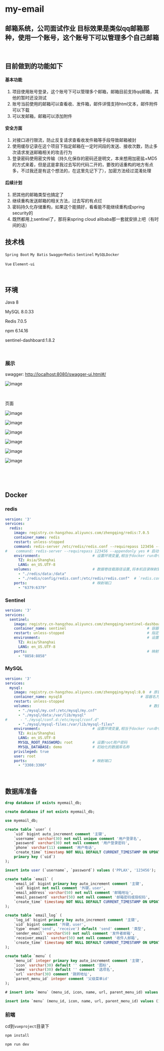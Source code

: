 # my-email

## 邮箱系统，公司面试作业 目标效果是类似qq邮箱那种，使用一个账号，这个账号下可以管理多个自己邮箱

‍

## 目前做到的功能如下

#### 基本功能

1. 项目使用账号登录，这个账号下可以管理多个邮箱，邮箱目前支持qq邮箱，其他的暂时还没测试
2. 账号当前使用的邮箱可以查看收、发件箱，邮件详情支持html文本，邮件附件可以下载
3. 可以发邮箱，邮箱可以添加附件

#### 安全方面

1. 对接口进行限流，防止反复请求查看收发件箱等手段导致邮箱被封
2. 使用缓存记录在这个项目下指定邮箱在一定时间段的发送、接收次数，防止多次请求发送邮箱相关的攻击行为
3. 登录密码使用密文传输（持久化保存的密码还是明文，本来想用加密盐+MD5的方式来着，但是这是拿我过去写的代码二开的，要改的话重构的地方有点多，不过我还是有这个想法的，在这里先记下了），加密方法经过混淆处理

#### 后续计划

1. 把其他的邮箱类型也搞定了
2. 继续重构发送邮箱的相关方法，过去写的有点烂
3. 密码持久化存储重构，如果这个能搞好，看看能不能继续重构成spring security的
4. 既然都用上sentinel了，那将来spring cloud alibaba那一套就安排上吧（有时间的话）

## 技术栈

​`Spring Boot`​ `My Batis`​ `Swagger`​ `Redis`​ `Sentinel`​ `MySQL`​ `Docker`​

​`Vue`​ `Element-ui`​

‍

## 环境

Java 8

MySQL 8.0.33

Redis 7.0.5

npm 6.14.16

sentinel-dashboard:1.8.2

‍

### 展示

swagger: [http://localhost:8080/swagger-ui.html#/](http://localhost:8080/swagger-ui.html#/)

​![image](assets/image-20231105202853-67ox0d5.png)​

‍

页面

​![image](assets/image-20231103205443-4anq3ca.png)​

​![image](assets/image-20231103205505-afb3ki2.png)​

​![image](assets/image-20231103205525-l5qv2no.png)​

​![image](assets/image-20231103205543-n5b2krt.png)​

​![image](assets/image-20231103205556-s8dp1xn.png)​

​​![image](assets/image-20231105202933-707dcqq.png)​​

‍

‍

## Docker

### redis

```yaml
version: '3'
services:
  redis:
    image: registry.cn-hangzhou.aliyuncs.com/zhengqing/redis:7.0.5                    # 镜像'redis:7.0.5'
    container_name: redis                                                             # 容器名为'redis'
    restart: unless-stopped                                                                   # 指定容器退出后的重启策略为始终重启，但是不考虑在Docker守护进程启动时就已经停止了的容器
    command: redis-server /etc/redis/redis.conf --requirepass 123456 --appendonly no # 启动redis服务并添加密码为：123456,默认不开启redis-aof方式持久化配置
#    command: redis-server --requirepass 123456 --appendonly yes # 启动redis服务并添加密码为：123456,并开启redis持久化配置
    environment:                        # 设置环境变量,相当于docker run命令中的-e
      TZ: Asia/Shanghai
      LANG: en_US.UTF-8
    volumes:                            # 数据卷挂载路径设置,将本机目录映射到容器目录
      - "./redis/data:/data"
      - "./redis/config/redis.conf:/etc/redis/redis.conf"  # `redis.conf`文件内容`http://download.redis.io/redis-stable/redis.conf`
    ports:                              # 映射端口
      - "6379:6379"
```

### Sentinel

```yaml
version: '3'
services:
  sentinel:
    image: registry.cn-hangzhou.aliyuncs.com/zhengqing/sentinel-dashboard:1.8.2
    container_name: sentinel                                     # 容器名为'sentinel'
    restart: unless-stopped                                      # 指定容器退出后的重启策略为始终重启，但是不考虑在Docker守护进程启动时就已经停止了的容器
    environment:                                                 # 设置环境变量,相当于docker run命令中的-e
      TZ: Asia/Shanghai
      LANG: en_US.UTF-8
    ports:                                                       # 映射端口
      - "8858:8858"
```

### MySQL

```yaml
version: '3'
services:
  mysql:
    image: registry.cn-hangzhou.aliyuncs.com/zhengqing/mysql:8.0  # 原镜像`mysql:8.0`
    container_name: mysql8                                    # 容器名为'mysql8'
    restart: unless-stopped                                               # 指定容器退出后的重启策略为始终重启，但是不考虑在Docker守护进程启动时就已经停止了的容器
    volumes:                                                      # 数据卷挂载路径设置,将本机目录映射到容器目录
      - "./mysql/my.cnf:/etc/mysql/my.cnf"
      - "./mysql/data:/var/lib/mysql"
#      - "./mysql/conf.d:/etc/mysql/conf.d"
      - "./mysql/mysql-files:/var/lib/mysql-files"
    environment:                        # 设置环境变量,相当于docker run命令中的-e
      TZ: Asia/Shanghai
      LANG: en_US.UTF-8
      MYSQL_ROOT_PASSWORD: root         # 设置root用户密码
      MYSQL_DATABASE: demo              # 初始化的数据库名称
    privileged: true
    user: root
    ports:                              # 映射端口
      - "3308:3306"
```

‍

## 数据库准备

```sql
drop database if exists myemail_db;

create database if not exists myemail_db;

use myemail_db;

create table `user` (
    `uid` bigint auto_increment comment '主键',
    `username` varchar(30) not null unique comment '用户登录名',
    `password` varchar(30) not null comment '用户登录密码',
    `phone` varchar(11) comment '用户电话',
    `create_time` timestamp NOT NULL DEFAULT CURRENT_TIMESTAMP ON UPDATE CURRENT_TIMESTAMP comment '创建时间',
    primary key (`uid`)
);

insert into user (`username`, `password`) values ('PPLAX', '123456');

create table `email` (
    `email_id` bigint primary key auto_increment comment '主键',
    `uid` bigint not null comment '外键，user',
    `email_address` varchar(50) not null comment '邮箱地址',
    `email_password` varchar(50) not null comment '邮箱密码或授权码',
    `create_time` timestamp NOT NULL DEFAULT CURRENT_TIMESTAMP ON UPDATE CURRENT_TIMESTAMP comment '创建时间'
);

create table `email_log` (
    `log_id` bigint primary key auto_increment comment '主键',
    `uid` bigint comment '外键，user',
    `type` enum('send', 'receive') default 'send' comment '类型',
    `sender_email` varchar(50) not null comment '发件者邮箱',
    `receiver_email` varchar(50) not null comment '收件人邮箱',
    `create_time` timestamp NOT NULL DEFAULT CURRENT_TIMESTAMP ON UPDATE CURRENT_TIMESTAMP comment '创建时间'
);

create table `menu` (
    `menu_id` integer primary key auto_increment comment '主键',
    `icon` varchar(30) default '' comment '图标',
    `name` varchar(30) default '' comment '选项名',
    `url` varchar(30) comment '跳转地址',
    `parent_menu_id` integer comment '父级菜单id'
);

# insert into `menu` (menu_id, icon, name, url, parent_menu_id) values (1, '', '收件', '', null), (2, '', '发件', '', null), (3, '', '收件箱', 'receive/emails', 1), (4, '', '垃圾邮箱', 'receive/spam', 1), (5, '', '已发送', 'send/sent', 2), (6, '', '写邮件', 'send/write', 2);

insert into `menu` (menu_id, icon, name, url, parent_menu_id) values (1, '', '收件', '', null), (2, '', '发件', '', null), (3, '', '收件箱', 'receive/emails', 1), (4, '', '已发送', 'send/sent', 2), (5, '', '写邮件', 'send/write', 2);

```

### 前端

cd到`vueproject`​目录下

```bash
npm install
```

```bash
npm run dev
```

‍
